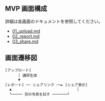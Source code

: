 ## MVP 画面構成

詳細は各画面のドキュメントを参照してください。

- [01_upload.md](./screens/01_upload.md)
- [02_report.md](./screens/02_report.md)
- [03_share.md](./screens/03_share.md)

## 画面遷移図

```
[アップロード]
      │ 講評生成
      ▼
[レポート] ── シェアリンク ──► [シェア表示]
  ▲                              │
  └───── 別の写真を試す ───────┘
```

